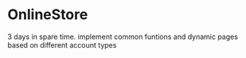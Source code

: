 # OnlineStore
3 days in spare time. implement common funtions and dynamic pages based on different account types

